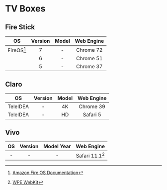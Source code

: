 # TV Boxes

## Fire Stick

|     OS     | Version | Model | Web Engine |
|:----------:|:-------:|:-----:|:----------:|
| FireOS[^1] |    7    |   -   | Chrome 72  |
|            |    6    |   -   | Chrome 51  |
|            |    5    |   -   | Chrome 37  |

## Claro

|    OS    | Version | Model | Web Engine |
|:--------:|:-------:|:-----:|:----------:|
| TeleIDEA |    -    |  4K   | Chrome 39  |
| TeleIDEA |    -    |  HD   |  Safari 5  |

## Vivo

| OS  | Version | Model Year |   Web Engine    |
|:---:|:-------:|:----------:|:---------------:|
|  -  |    -    |     -      | Safari 11.1[^2] |

[^1]: [Amazon Fire OS Documentation](https://developer.amazon.com/docs/fire-tv/device-specifications.html)
[^2]: [WPE WebKit](https://wpewebkit.org)
